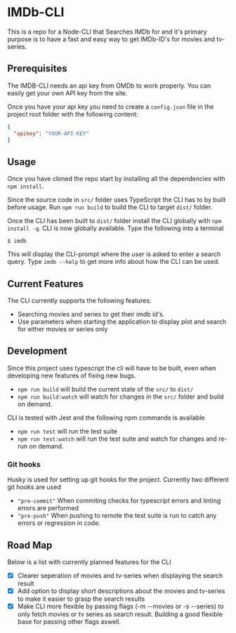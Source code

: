 # IMDb-CLI

This is a repo for a Node-CLI that Searches IMDb for and it's primary purpose is to have a fast and easy way to get IMDb-ID's for movies and tv-series.

## Prerequisites

The IMDB-CLI needs an api key from OMDb to work properly. You can easily get your own API key from the site.

Once you have your api key you need to create a `config.json` file in the project root folder with the following content:

```json
{
  "apikey": "YOUR-API-KEY"
}
```

## Usage

Once you have cloned the repo start by installing all the dependencies with `npm install`.

Since the source code in `src/` folder uses TypeScript the CLI has to by built before usage. Run `npm run build` to build the CLI to target `dist/` folder.

Once the CLI has been built to `dist/` folder install the CLI globally with `npm install -g`. CLI is now globally available. Type the following into a terminal
```
$ imdb
```
This will display the CLI-prompt where the user is asked to enter a search query. Type `imdb --help` to get more info about how the CLI can be used.

## Current Features
The CLI currently supports the following features:
* Searching movies and series to get their imdb id's.
* Use parameters when starting the application to display plot and search for either movies or series only

## Development

Since this project uses typescript the cli will have to be built, even when developing new features of fixing new bugs. 

* `npm run build` will build the current state of the `src/` to `dist/`
* `npm run build:watch` will watch for changes in the `src/` folder and build on demand.

CLI is tested with Jest and the following npm commands is available

* `npm run test` will run the test suite
* `npm run test:watch` will run the test suite and watch for changes and re-run on demand.

### Git hooks

Husky is used for setting up git hooks for the project. Currently two different git hooks are used

* `"pre-commit"` When commiting checks for typescript errors and linting errors are performed
* `"pre-push"` When pushing to remote the test suite is run to catch any errors or regression in code.

## Road Map
Below is a list with currently planned features for the CLI
- [x] Clearer seperation of movies and tv-series when displaying the search result
- [x] Add option to display short descriptions about the movies and tv-series to make it easier to grasp the search results
- [x] Make CLI more flexible by passing flags (-m --movies or -s --series) to only fetch movies or tv series as search result. Building a good flexible base for passing other flags aswell.